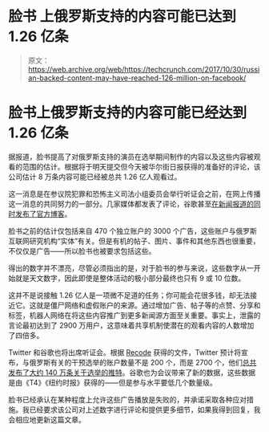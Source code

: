 # 脸书 上俄罗斯支持的内容可能已达到 1.26 亿条

> 原文：<https://web.archive.org/web/https://techcrunch.com/2017/10/30/russian-backed-content-may-have-reached-126-million-on-facebook/>

# 脸书上俄罗斯支持的内容可能已经达到 1.26 亿条

据报道，脸书提高了对俄罗斯支持的演员在选举期间制作的内容以及这些内容被观看的范围的估计。根据将于明天提交但今天被华尔街日报获得的准备好的评论，该公司估计 8 万条内容可能已经被总共 1.26 亿人观看过。

这一消息是在参议院犯罪和恐怖主义司法小组委员会举行听证会之前，在网上传播这一消息的共同努力的一部分。几家媒体都发表了评论，谷歌甚至[在新闻报道的同时发布了官方博客](https://web.archive.org/web/20230404120707/https://www.blog.google/topics/public-policy/security-and-disinformation-us-2016-election/)。

脸书之前的估计仅包括来自 470 个独立账户的 3000 个广告，这些账户与俄罗斯互联网研究机构“实体”有关。但是有机的帖子、图片、事件和其他东西也很重要，不仅仅是广告——所以脸书也被要求包括这些。

得出的数字并不漂亮，尽管必须指出的是，对于脸书的参与来说，这些数字从一开始就是天文数字，因此即使是整体活动的极小部分最终也只有 9 或 10 位数。

这并不是说接触 1.26 亿人是一项微不足道的任务；你可能会花很多钱，却无法接近它。这就是僵尸网络和虚假账户的来源。通过增加广告、帖子等的点赞、分享和标签，机器人网络在将这些内容推广到更多新闻源方面至关重要。事实上，泄露的言论最初达到了 2900 万用户，这意味着共享机制使潜在的观看内容的人数增加了四倍多。

Twitter 和谷歌也将出席听证会。根据 [Recode](https://web.archive.org/web/20230404120707/https://www.recode.net/2017/10/30/16571598/read-full-testimony-facebook-twitter-google-congress-russia-election-fake-news) 获得的文件，Twitter 预计将宣布，与俄罗斯有关的干预选举的账户数量不是 200 个，而是 2700 个，他们[总共发布了大约 140 万条关于选举的推特](https://web.archive.org/web/20230404120707/https://twitter.com/ReutersTech/status/925127086548881410)。谷歌也为会议带来了新的数据，这些数据是由《T4》《纽约时报》获得的——但是参与水平要低几个数量级。

脸书已经承认在某种程度上允许这些广告播放是失败的，并承诺采取各种应对措施。我已经要求该公司对上述数字进行评论和提供更多细节，如果我得到回复，我会相应地更新这篇文章。
